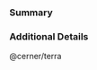 ### Summary
<!-- Summarize the contents of the code changes. Tag any open issues you believe to be resolved by this pull request. -->

### Additional Details
<!-- If you have anything else that you think may be relevant to this issue, list it here. Additional information can help us better understand your changes and speed up the review process. -->

@cerner/terra
<!-- If you haven't done so already, please...

1. Assign yourself to the PR.
2. Add the appropriate labels
3. Add your name to the [CONTRIBUTORS.md] file. Adding your name to the [CONTRIBUTORS.md] file signifies agreement to all rights and reservations provided by the [License].

Thanks for contributing to Terra! -->

[CONTRIBUTORS.md]: ../blob/main/CONTRIBUTORS.md
[License]: ../blob/main/LICENSE
